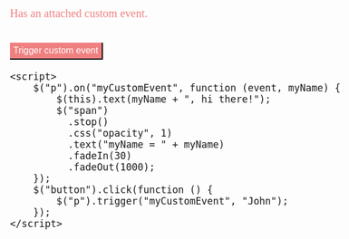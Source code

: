 <html>
<head>
    <meta http-equiv="Content-Type" content="text/html; charset=utf-8" />
    <title></title>
    <meta charset="utf-8" />
    <style>
        body {
            font-family:'Microsoft JhengHei';
            font-size:20px;
        }
        p {
            color: lightcoral;
            margin-bottom:40px;
        }
        span {
            color: paleturquoise;
        }
        button {
            font-size:16px;
            height: 30px;
            background-color:lightcoral;
            color:white;
            border-width: 0 2px 2px 0;
        }
        button:focus {
            outline-width:0;
        }
    </style>
    <script src="https://code.jquery.com/jquery-1.10.2.js"></script>
</head>
<body>
    <p>Has an attached custom event.</p>
    <button>Trigger custom event</button>
    <span style="display:none;"></span>

    <script>
        $("p").on("myCustomEvent", function (event, myName) {
            $(this).text(myName + ", hi there!");
            $("span")
              .stop()
              .css("opacity", 1)
              .text("myName = " + myName)
              .fadeIn(30)
              .fadeOut(1000);
        });
        $("button").click(function () {
            $("p").trigger("myCustomEvent", "John");
        });
    </script>

</body>
</html>
